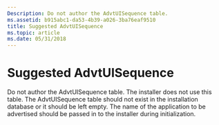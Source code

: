 ```yaml
---
Description: Do not author the AdvtUISequence table.
ms.assetid: b915abc1-da53-4b39-a026-3ba76eaf9510
title: Suggested AdvtUISequence
ms.topic: article
ms.date: 05/31/2018
---
```


# Suggested AdvtUISequence

Do not author the AdvtUISequence table. The installer does not use this table. The AdvtUISequence table should not exist in the installation database or it should be left empty. The name of the application to be advertised should be passed in to the installer during initialization.

 

 



